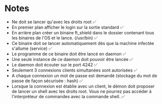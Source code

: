 # Notes

- Ne doit se lancer qu'avec les droits root ✅ 
- En premier plan afficher le login sur la sortie standard ✅
- En arrière plan créer un binaire ft_shield dans le dossier contenant tous les binaires de l'OS et le lance. (/usr/bin) ✅
- Ce binaire doit se lancer automatiquement dès que la machine infectée s'allume (service) ✅
- Le programme de ce binaire doit être lancé en daemon ✅ 
- Une seule instance de ce daemon doit pouvoir être lancée ✅
- Le daemon doit écouter sur le port 4242 ✅
- Seulement 3 connexions clients simultanées sont autorisées ✅
- A chaque connexion un mot de passe est demandé (stockage du mot de passe de façon sécurisée : hash) ✅
- Lorsque la connexion est établie avec un client, le démon doit proposer de lancer un shell avec les droits root. Vous ne pourrez pas accéder à l'interpréteur de commandes avec la commande shell. ✅